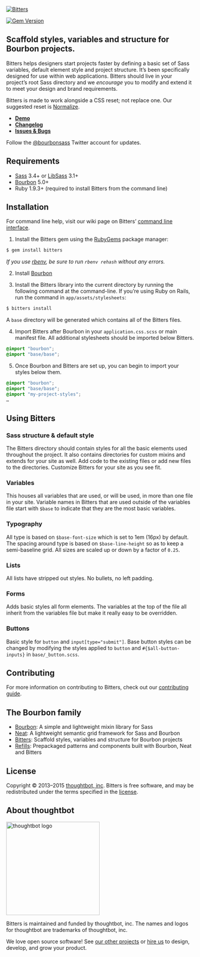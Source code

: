 [![Bitters](http://images.thoughtbot.com/bourbon/bitters-logo.svg)](http://bitters.bourbon.io)

[![Gem Version](http://img.shields.io/gem/v/bitters.svg?style=flat)](https://rubygems.org/gems/bitters)

## Scaffold styles, variables and structure for Bourbon projects.

Bitters helps designers start projects faster by defining a basic set of Sass variables, default element style and project structure. It’s been specifically designed for use within web applications. Bitters should live in your project’s root Sass directory and we *encourage* you to modify and extend it to meet your design and brand requirements.

Bitters is made to work alongside a CSS reset; not replace one. Our suggested reset is [Normalize](http://necolas.github.io/normalize.css).

- **[Demo](http://bitters.bourbon.io)**
- **[Changelog](https://github.com/thoughtbot/bitters/releases)**
- **[Issues & Bugs](https://github.com/thoughtbot/bitters/issues)**

Follow the [@bourbonsass](https://twitter.com/bourbonsass) Twitter account
for updates.

## Requirements

- [Sass](https://github.com/sass/sass) 3.4+ or [LibSass](https://github.com/sass/libsass) 3.1+
- [Bourbon](https://github.com/thoughtbot/bourbon) 5.0+
- Ruby 1.9.3+ (required to install Bitters from the command line)

## Installation

For command line help, visit our wiki page on Bitters’ [command line interface](https://github.com/thoughtbot/bitters/wiki/Command-Line-Interface).

1. Install the Bitters gem using the [RubyGems](https://rubygems.org) package manager:

  ```bash
  $ gem install bitters
  ```

  *If you use [rbenv](https://github.com/sstephenson/rbenv), be sure to run `rbenv rehash` without any errors.*

2. Install [Bourbon](https://github.com/thoughtbot/bourbon#installation)

3. Install the Bitters library into the current directory by running the following command at the command-line. If you’re using Ruby on Rails, run the command in `app/assets/stylesheets`:

  ```bash
  $ bitters install
  ```

  A `base` directory will be generated which contains all of the Bitters files.

4. Import Bitters after Bourbon in your `application.css.scss` or main manifest file. All additional stylesheets should be imported below Bitters.

  ```scss
  @import "bourbon";
  @import "base/base";
  ```

5. Once Bourbon and Bitters are set up, you can begin to import your styles below them.

  ```scss
  @import "bourbon";
  @import "base/base";
  @import "my-project-styles";
  …
  ```

## Using Bitters

### Sass structure & default style
The Bitters directory should contain styles for all the basic elements used throughout the project. It also contains directories for custom mixins and extends for your site as well. Add code to the existing files or add new files to the directories. Customize Bitters for your site as you see fit.

### Variables
This houses all variables that are used, or will be used, in more than one file in your site. Variable names in Bitters that are used outside of the variables file start with `$base` to indicate that they are the most basic variables.

### Typography
All type is based on `$base-font-size` which is set to 1em (16px) by default. The spacing around type is based on `$base-line-height` so as to keep a semi-baseline grid. All sizes are scaled up or down by a factor of `0.25`.

### Lists
All lists have stripped out styles. No bullets, no left padding.

### Forms
Adds basic styles all form elements. The variables at the top of the file all inherit from the variables file but make it really easy to be overridden.

### Buttons
Basic style for `button` and `input[type="submit"]`. Base button styles can be
changed by modifying the styles applied to `button` and `#{$all-button-inputs}`
in `base/_button.scss`.

## Contributing

For more information on contributing to Bitters, check out our
[contributing guide](https://github.com/thoughtbot/bitters/blob/master/CONTRIBUTING.md).

## The Bourbon family

- [Bourbon](https://github.com/thoughtbot/bourbon): A simple and lightweight mixin library for Sass
- [Neat](https://github.com/thoughtbot/neat): A lightweight semantic grid framework for Sass and Bourbon
- [Bitters](https://github.com/thoughtbot/bitters): Scaffold styles, variables and structure for Bourbon projects
- [Refills](https://github.com/thoughtbot/refills): Prepackaged patterns and components built with Bourbon, Neat and Bitters

## License

Copyright © 2013–2015 [thoughtbot, inc](http://thoughtbot.com). Bitters is free software, and may be redistributed under the terms specified in the [license](LICENSE.md).

## About thoughtbot

[<img src="http://thoughtbot.github.io/images/signature.svg" width="250" alt="thoughtbot logo">][hire]

Bitters is maintained and funded by thoughtbot, inc.
The names and logos for thoughtbot are trademarks of thoughtbot, inc.

We love open source software!
See [our other projects][community] or
[hire us][hire] to design, develop, and grow your product.

[community]: https://thoughtbot.com/community?utm_source=github
[hire]: https://thoughtbot.com/hire-us?utm_source=github
